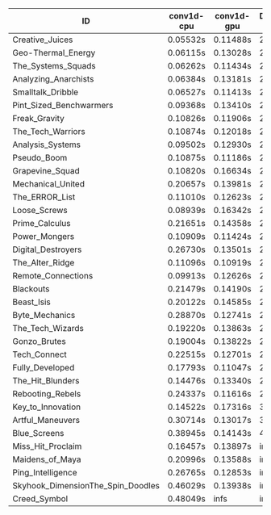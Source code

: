 |ID|conv1d-cpu|conv1d-gpu|DWSPConv2D-gpu|gemm-gpu|avg|
|-|-|-|-|-|-|
|Creative_Juices|0.05532s|0.11488s|2.80365s|1.70134s|1.16880s|
|Geo-Thermal_Energy|0.06115s|0.13028s|2.81756s|1.68593s|1.17373s|
|The_Systems_Squads|0.06262s|0.11434s|2.80403s|1.72485s|1.17646s|
|Analyzing_Anarchists|0.06384s|0.13181s|2.78746s|1.76927s|1.18810s|
|Smalltalk_Dribble|0.06527s|0.11413s|2.85969s|1.75864s|1.19943s|
|Pint_Sized_Benchwarmers|0.09368s|0.13410s|2.83248s|1.74107s|1.20033s|
|Freak_Gravity|0.10826s|0.11906s|2.84979s|1.75269s|1.20745s|
|The_Tech_Warriors|0.10874s|0.12018s|2.85778s|1.74924s|1.20899s|
|Analysis_Systems|0.09502s|0.12930s|2.95427s|1.65736s|1.20899s|
|Pseudo_Boom|0.10875s|0.11186s|2.87369s|1.74861s|1.21073s|
|Grapevine_Squad|0.10820s|0.16634s|2.88458s|1.75758s|1.22917s|
|Mechanical_United|0.20657s|0.13981s|2.81172s|1.75977s|1.22947s|
|The_ERROR_List|0.11010s|0.12623s|2.91257s|1.80106s|1.23749s|
|Loose_Screws|0.08939s|0.16342s|2.83978s|1.85882s|1.23785s|
|Prime_Calculus|0.21651s|0.14358s|2.80045s|1.79332s|1.23847s|
|Power_Mongers|0.10909s|0.11424s|2.99530s|1.74989s|1.24213s|
|Digital_Destroyers|0.26730s|0.13501s|2.83181s|1.76290s|1.24925s|
|The_Alter_Ridge|0.11096s|0.10919s|2.98805s|1.79100s|1.24980s|
|Remote_Connections|0.09913s|0.12626s|2.90337s|1.89981s|1.25714s|
|Blackouts|0.21479s|0.14190s|2.79772s|1.87619s|1.25765s|
|Beast_Isis|0.20122s|0.14585s|2.79901s|1.89477s|1.26021s|
|Byte_Mechanics|0.28870s|0.12741s|2.81871s|1.80938s|1.26105s|
|The_Tech_Wizards|0.19220s|0.13863s|2.80677s|1.92280s|1.26510s|
|Gonzo_Brutes|0.19004s|0.13822s|2.98036s|1.78972s|1.27458s|
|Tech_Connect|0.22515s|0.12701s|2.94227s|1.86568s|1.29002s|
|Fully_Developed|0.17793s|0.11047s|2.79433s|2.21641s|1.32478s|
|The_Hit_Blunders|0.14476s|0.13340s|2.84910s|2.59707s|1.43108s|
|Rebooting_Rebels|0.24337s|0.11616s|2.86712s|2.54126s|1.44198s|
|Key_to_Innovation|0.14522s|0.17316s|3.06444s|2.49745s|1.47007s|
|Artful_Maneuvers|0.30714s|0.13017s|3.63692s|2.49598s|1.64255s|
|Blue_Screens|0.38945s|0.14143s|4.86259s|2.39775s|1.94781s|
|Miss_Hit_Proclaim|0.16457s|0.13897s|infs|infs|infs|
|Maidens_of_Maya|0.20996s|0.13588s|infs|infs|infs|
|Ping_Intelligence|0.26765s|0.12853s|infs|4.39004s|infs|
|Skyhook_DimensionThe_Spin_Doodles|0.46029s|0.13938s|infs|infs|infs|
|Creed_Symbol|0.48049s|infs|infs|4.36272s|infs|
